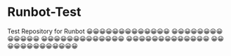 # Runbot-Test
Test Repository for Runbot
😀😀😀😀😀😀😀😀😀😀😀😀😀
😀😀😀😀😀😀😀😀😀😀😀😀😀
😀😀😀😀😀😀😀😀😀😀😀😀😀
😀😀😀😀😀😀😀😀😀😀😀😀😀
😀😀😀😀😀😀😀😀😀😀😀😀😀
